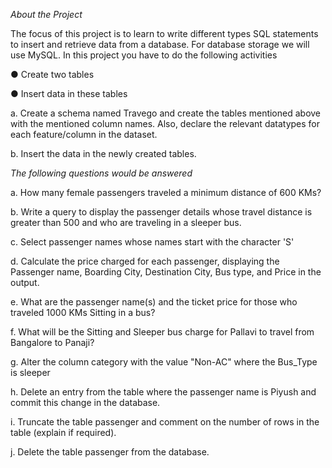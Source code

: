 *About the Project*

The focus of this project is to learn to write different types SQL statements to insert and retrieve data from a database. 
For database storage we will use MySQL.
In this project you have to do the following activities

● Create two tables

● Insert data in these tables



a. Create a schema named Travego and create the tables mentioned above with the mentioned column names. Also, declare the relevant datatypes for each feature/column in the dataset.

b. Insert the data in the newly created tables.

*The following questions would be answered*

a. How many female passengers traveled a minimum distance of 600 KMs?

b. Write a query to display the passenger details whose travel distance is greater than 500 and who are traveling in a sleeper bus.

c. Select passenger names whose names start with the character 'S'

d. Calculate the price charged for each passenger, displaying the Passenger name, Boarding City, Destination City, Bus type, and Price in the output.

e. What are the passenger name(s) and the ticket price for those who traveled 1000 KMs Sitting in a bus?

f. What will be the Sitting and Sleeper bus charge for Pallavi to travel from Bangalore to Panaji?

g. Alter the column category with the value "Non-AC" where the Bus_Type is sleeper

h. Delete an entry from the table where the passenger name is Piyush and commit this change in the database.

i. Truncate the table passenger and comment on the number of rows in the table (explain if required).

j. Delete the table passenger from the database.
